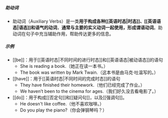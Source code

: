 ##### 助动词
- 助动词（Auxiliary Verbs）是一类**用于构成各种[[英语时态|时态]]、[[英语语态|语态]]和语气的动词**，**通常与主要的实义动词一起使用，形成谓语动词**。助动词在句子中充当辅助作用，帮助传达更多的信息。
##### 示例
- [[be]]：用于[[英语时态|不同时间的进行时态]]和[[英语语态|被动语态]]的语句
	- She is reading a book.（她正在读一本书。）
	- The book was written by Mark Twain.（这本书是由马克·吐温写的。）
- [[have]]：用于[[英语时态|不同时间的完成时态]]的语句
	- They have finished their homework.（他们已经完成了作业。）
	- We haven’t been to the cinema for ages.（我们好久没去看电影了。）
- [[do]]：用于构成[[否定句]]和[[疑问句]]，以及[[强调句]]。
	- He doesn't like coffee.（他不喜欢咖啡。）
	- Do you play the piano?（你会弹钢琴吗？）

